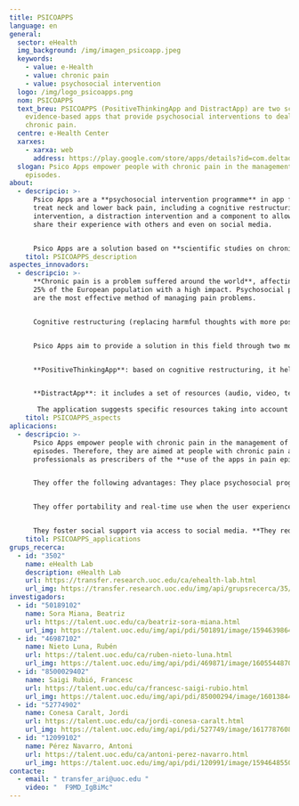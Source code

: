 ```yaml
---
title: PSICOAPPS
language: en
general:
  sector: eHealth
  img_background: /img/imagen_psicoapp.jpeg
  keywords:
    - value: e-Health
    - value: chronic pain
    - value: psychosocial intervention
  logo: /img/logo_psicoapps.png
  nom: PSICOAPPS
  text_breu: PSICOAPPS (PositiveThinkingApp and DistractApp) are two scientific
    evidence-based apps that provide psychosocial interventions to deal with
    chronic pain.
  centre: e-Health Center
  xarxes:
    - xarxa: web
      address: https://play.google.com/store/apps/details?id=com.deltadev.PositiveThings&hl=es_419&gl=US
  slogan: Psico Apps empower people with chronic pain in the management of pain
    episodes.
about:
  - descripcio: >-
      Psico Apps are a **psychosocial intervention programme** in app format to
      treat neck and lower back pain, including a cognitive restructuring
      intervention, a distraction intervention and a component to allow users to
      share their experience with others and even on social media. 


      Psico Apps are a solution based on **scientific studies on chronic** lower back and neck pain developed by an interdisciplinary team made up of health professionals, researchers and experts.
    titol: PSICOAPPS_description 
aspectes_innovadors:
  - descripcio: >-
      **Chronic pain is a problem suffered around the world**, affecting around
      25% of the European population with a high impact. Psychosocial programmes
      are the most effective method of managing pain problems. 


      Cognitive restructuring (replacing harmful thoughts with more positive ones) and distraction (reducing the intensity of sensations) are the most used and most efficient techniques. Unfortunately, access to these **psychosocial programmes** is difficult due to the lack of specialists, high costs, long distances to visit professionals and social stigma. 


      Psico Apps aim to provide a solution in this field through two mobile apps: 


      **PositiveThinkingApp**: based on cognitive restructuring, it helps identify negative thoughts to subsequently challenge them and reformulate them as positive thoughts through gamification. 


      **DistractApp**: it includes a set of resources (audio, video, texts, etc.) to help distract the patient and divert their attention away from their pain.

       The application suggests specific resources taking into account the selections and preferences of the users, also by means of gamification.
    titol: PSICOAPPS_aspects
aplicacions:
  - descripcio: >-
      Psico Apps empower people with chronic pain in the management of pain
      episodes. Therefore, they are aimed at people with chronic pain and health
      professionals as prescribers of the **use of the apps in pain episodes.** 


      They offer the following advantages: They place psychosocial programmes that are generally difficult to **access at the public's disposal.** 


      They offer portability and real-time use when the user experiences pain, which are not offered by traditional psychosocial programmes. 


      They foster social support via access to social media. **They reduce the stigma of face-to-face interventions.**
    titol: PSICOAPPS_applications
grups_recerca:
  - id: "3502"
    name: eHealth Lab
    description: eHealth Lab
    url: https://transfer.research.uoc.edu/ca/ehealth-lab.html
    url_img: https://transfer.research.uoc.edu/img/api/grupsrecerca/35/image/1594279756413
investigadors:
  - id: "50189102"
    name: Sora Miana, Beatriz
    url: https://talent.uoc.edu/ca/beatriz-sora-miana.html
    url_img: https://talent.uoc.edu/img/api/pdi/501891/image/1594639864629
  - id: "46987102"
    name: Nieto Luna, Rubén
    url: https://talent.uoc.edu/ca/ruben-nieto-luna.html
    url_img: https://talent.uoc.edu/img/api/pdi/469871/image/1605544870744
  - id: "8500029402"
    name: Saigi Rubió, Francesc
    url: https://talent.uoc.edu/ca/francesc-saigi-rubio.html
    url_img: https://talent.uoc.edu/img/api/pdi/85000294/image/1601384408818
  - id: "52774902"
    name: Conesa Caralt, Jordi
    url: https://talent.uoc.edu/ca/jordi-conesa-caralt.html
    url_img: https://talent.uoc.edu/img/api/pdi/527749/image/1617787608668
  - id: "12099102"
    name: Pérez Navarro, Antoni
    url: https://talent.uoc.edu/ca/antoni-perez-navarro.html
    url_img: https://talent.uoc.edu/img/api/pdi/120991/image/1594648550360
contacte:
  - email: " transfer_ari@uoc.edu "
    video: "  F9MD_IgBiMc"
---
```

